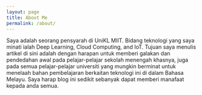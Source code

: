 ```yaml
---
layout: page
title: About Me
permalink: /about/
---
```


Saya adalah seorang pensyarah di UniKL MIIT. Bidang teknologi yang saya minati ialah Deep Learning, Cloud Computing, and IoT. Tujuan saya menulis artikel di sini adalah dengan harapan untuk memberi galakan dan pendedahan awal pada pelajar-pelajar sekolah menengah khasnya, juga pada semua pelajar-pelajar universiti yang mungkin berminat untuk menelaah bahan pembelajaran berkaitan teknologi ini di dalam Bahasa Melayu. Saya harap blog ini sedikit sebanyak dapat memberi manafaat kepada anda semua.


